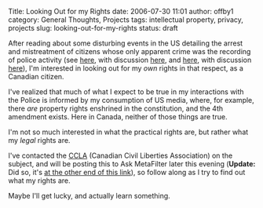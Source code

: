 Title: Looking Out for my Rights
date: 2006-07-30 11:01
author: offby1
category: General Thoughts, Projects
tags: intellectual property, privacy, projects
slug: looking-out-for-my-rights
status: draft

After reading about some disturbing events in the US detailing the arrest and mistreatment of citizens whose only apparent crime was the recording of police activity (see [here](http://www.nbc10.com/news/9574663/detail.html), with discussion [here](http://yro.slashdot.org/article.pl?sid=06/07/30/0557216), and [here](http://www.nashuatelegraph.com/apps/pbcs.dll/article?AID=/20060629/NEWS01/106290121), with discussion [here](http://it.slashdot.org/article.pl?sid=06/06/29/188221&tid=172)), I'm interested in looking out for my _own_ rights in that respect, as a Canadian citizen.

I've realized that much of what I expect to be true in my interactions with the Police is informed by my consumption of US media, where, for example, there _are_ property rights enshrined in the constitution, and the 4th amendment exists. Here in Canada, neither of those things are true.

I'm not so much interested in what the practical rights are, but rather what my _legal_ rights are.

I've contacted the [CCLA](http://www.ccla.org/) (Canadian Civil Liberties Association) on the subject, and will be posting this to Ask MetaFilter later this evening (**Update:** Did so, it's [at the other end of this link](http://ask.metafilter.com/mefi/43315)), so follow along as I try to find out what my rights are.

Maybe I'll get lucky, and actually learn something.
